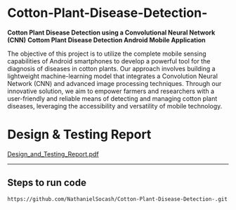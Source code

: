 # Cotton-Plant-Disease-Detection-
**Cotton Plant Disease Detection using a Convolutional Neural Network (CNN)**
**Cottom Plant Disease Detection Android Mobile Application**

  The objective of this project is to utilize the complete mobile sensing capabilities of Android smartphones to develop a powerful tool for the diagnosis of diseases in cotton plants. Our approach involves building a lightweight machine-learning model that integrates a Convolution Neural Network (CNN) and advanced image processing techniques. Through our innovative solution, we aim to empower farmers and researchers with a user-friendly and reliable means of detecting and managing cotton plant diseases, leveraging the accessibility and versatility of mobile technology.
  

# Design & Testing Report

[Design_and_Testing_Report.pdf](https://github.com/NathanielSocash/Cotton-Plant-Disease-Detection-/files/11328621/Design_and_Testing_Report.pdf)


** **
## Steps to run code
```
https://github.com/NathanielSocash/Cotton-Plant-Disease-Detection-.git
```
